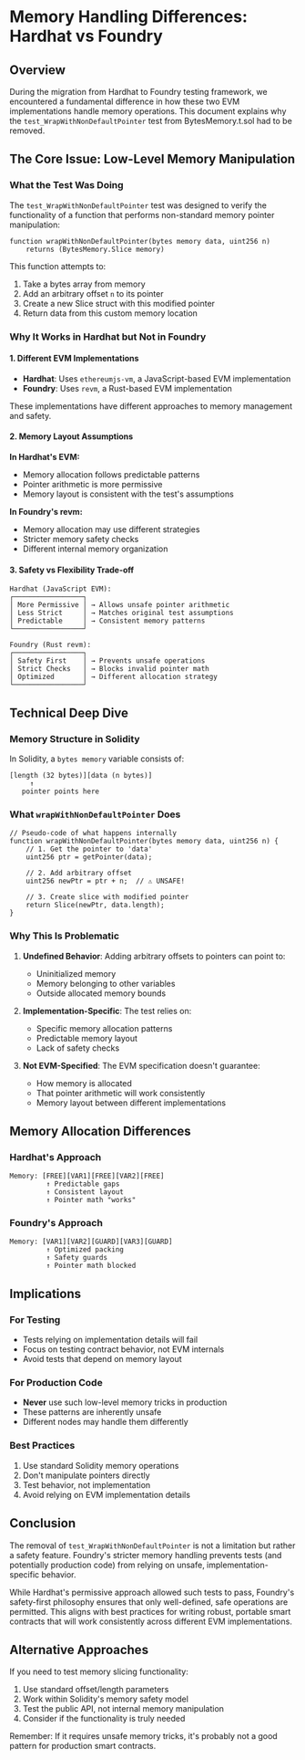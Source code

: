 # Memory Handling Differences: Hardhat vs Foundry

## Overview

During the migration from Hardhat to Foundry testing framework, we encountered a fundamental difference in how these two EVM implementations handle memory operations. This document explains why the `test_WrapWithNonDefaultPointer` test from BytesMemory.t.sol had to be removed.

## The Core Issue: Low-Level Memory Manipulation

### What the Test Was Doing

The `test_WrapWithNonDefaultPointer` test was designed to verify the functionality of a function that performs non-standard memory pointer manipulation:

```solidity
function wrapWithNonDefaultPointer(bytes memory data, uint256 n)
    returns (BytesMemory.Slice memory)
```

This function attempts to:
1. Take a bytes array from memory
2. Add an arbitrary offset `n` to its pointer
3. Create a new Slice struct with this modified pointer
4. Return data from this custom memory location

### Why It Works in Hardhat but Not in Foundry

#### 1. **Different EVM Implementations**

- **Hardhat**: Uses `ethereumjs-vm`, a JavaScript-based EVM implementation
- **Foundry**: Uses `revm`, a Rust-based EVM implementation

These implementations have different approaches to memory management and safety.

#### 2. **Memory Layout Assumptions**

**In Hardhat's EVM:**
- Memory allocation follows predictable patterns
- Pointer arithmetic is more permissive
- Memory layout is consistent with the test's assumptions

**In Foundry's revm:**
- Memory allocation may use different strategies
- Stricter memory safety checks
- Different internal memory organization

#### 3. **Safety vs Flexibility Trade-off**

```
Hardhat (JavaScript EVM):
┌─────────────────┐
│ More Permissive │ → Allows unsafe pointer arithmetic
│ Less Strict     │ → Matches original test assumptions
│ Predictable     │ → Consistent memory patterns
└─────────────────┘

Foundry (Rust revm):
┌─────────────────┐
│ Safety First    │ → Prevents unsafe operations
│ Strict Checks   │ → Blocks invalid pointer math
│ Optimized       │ → Different allocation strategy
└─────────────────┘
```

## Technical Deep Dive

### Memory Structure in Solidity

In Solidity, a `bytes memory` variable consists of:
```
[length (32 bytes)][data (n bytes)]
     ↑
   pointer points here
```

### What `wrapWithNonDefaultPointer` Does

```solidity
// Pseudo-code of what happens internally
function wrapWithNonDefaultPointer(bytes memory data, uint256 n) {
    // 1. Get the pointer to 'data'
    uint256 ptr = getPointer(data);

    // 2. Add arbitrary offset
    uint256 newPtr = ptr + n;  // ⚠️ UNSAFE!

    // 3. Create slice with modified pointer
    return Slice(newPtr, data.length);
}
```

### Why This Is Problematic

1. **Undefined Behavior**: Adding arbitrary offsets to pointers can point to:
   - Uninitialized memory
   - Memory belonging to other variables
   - Outside allocated memory bounds

2. **Implementation-Specific**: The test relies on:
   - Specific memory allocation patterns
   - Predictable memory layout
   - Lack of safety checks

3. **Not EVM-Specified**: The EVM specification doesn't guarantee:
   - How memory is allocated
   - That pointer arithmetic will work consistently
   - Memory layout between different implementations

## Memory Allocation Differences

### Hardhat's Approach
```
Memory: [FREE][VAR1][FREE][VAR2][FREE]
         ↑ Predictable gaps
         ↑ Consistent layout
         ↑ Pointer math "works"
```

### Foundry's Approach
```
Memory: [VAR1][VAR2][GUARD][VAR3][GUARD]
         ↑ Optimized packing
         ↑ Safety guards
         ↑ Pointer math blocked
```

## Implications

### For Testing
- Tests relying on implementation details will fail
- Focus on testing contract behavior, not EVM internals
- Avoid tests that depend on memory layout

### For Production Code
- **Never** use such low-level memory tricks in production
- These patterns are inherently unsafe
- Different nodes may handle them differently

### Best Practices
1. Use standard Solidity memory operations
2. Don't manipulate pointers directly
3. Test behavior, not implementation
4. Avoid relying on EVM implementation details

## Conclusion

The removal of `test_WrapWithNonDefaultPointer` is not a limitation but rather a safety feature. Foundry's stricter memory handling prevents tests (and potentially production code) from relying on unsafe, implementation-specific behavior.

While Hardhat's permissive approach allowed such tests to pass, Foundry's safety-first philosophy ensures that only well-defined, safe operations are permitted. This aligns with best practices for writing robust, portable smart contracts that will work consistently across different EVM implementations.

## Alternative Approaches

If you need to test memory slicing functionality:
1. Use standard offset/length parameters
2. Work within Solidity's memory safety model
3. Test the public API, not internal memory manipulation
4. Consider if the functionality is truly needed

Remember: If it requires unsafe memory tricks, it's probably not a good pattern for production smart contracts.
